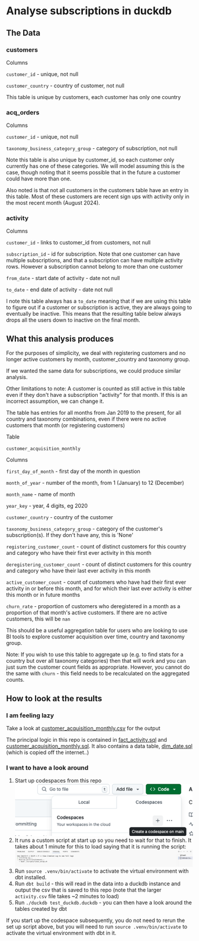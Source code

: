 # Analyse subscriptions in duckdb

## The Data
### customers

Columns

`customer_id` - unique, not null

`customer_country` - country of customer, not null

This table is unique by customers, each customer has only one country

### acq_orders

Columns

`customer_id` - unique, not null

`taxonomy_business_category_group` - category of subscription, not null

Note this table is also unique by customer_id, so each customer only currently has one of these categories. We will model assuming this is the case, though noting that it seems possible that in the future a customer could have more than one.

Also noted is that not all customers in the customers table have an entry in this table. Most of these customers are recent sign ups with activity only in the most recent month (August 2024). 

### activity

Columns

`customer_id` - links to customer_id from customers, not null

`subscription_id` - id for subscription. Note that one customer can have multiple subscriptions, and that a subscription can have multiple activity rows. However a subscription cannot belong to more than one customer

`from_date` - start date of activity - date not null

`to_date` - end date of activity - date not null

I note this table always has a `to_date` meaning that if we are using this table to figure out if a customer or subscription is active, they are always going to eventually be inactive. This means that the resulting table below always drops all the users down to inactive on the final month. 

## What this analysis produces

For the purposes of simplicity, we deal with registering customers and no longer active customers by month, customer_country and taxonomy group.

If we wanted the same data for subscriptions, we could produce similar analysis.

Other limitations to note: A customer is counted as still active in this table even if they don't have a subscription "activity" for that month. If this is an incorrect assumption, we can change it.

The table has entries for all months from Jan 2019 to the present, for all country and taxonomy combinations, even if there were no active customers that month (or registering customers)

Table

`customer_acquisition_monthly`

Columns

`first_day_of_month` - first day of the month in question

`month_of_year` - number of the month, from 1 (January) to 12 (December)

`month_name` - name of month

`year_key` - year, 4 digits, eg 2020

`customer_country` - country of the customer

`taxonomy_business_category_group` - category of the customer's subscription(s). If they don't have any, this is 'None'

`registering_customer_count` - count of distinct customers for this country and category who have their first ever activity in this month

`deregistering_customer_count` - count of distinct customers for this country and category who have their last ever activity in this month

`active_customer_count` - count of customers who have had their first ever activity in or before this month, and for which their last ever activity is either this month or in future months

`churn_rate` - proportion of customers who deregistered in a month as a proportion of that month's active customers. If there are no active customers, this will be `nan`

This should be a useful aggregation table for users who are looking to use BI tools to explore customer acquisition over time, country and taxonomy group.

Note: If you wish to use this table to aggregate up (e.g. to find stats for a country but over all taxonomy categories) then that will work and you can just sum the customer count fields as appropriate. However, you cannot do the same with `churn` - this field needs to be recalculated on the aggregated counts.

## How to look at the results

### I am feeling lazy
Take a look at [customer_acquisition_monthly.csv](./output/customer_acquisition_monthly.csv) for the output

The principal logic in this repo is contained in [fact_activity.sql](./models/semantic/fact_activity.sql) and [customer_acquisition_monthly.sql](./models/reporting/customer_acquisition_monthly.sql). It also contains a data table, [dim_date.sql](./models/semantic/dim_date.sql) (which is copied off the internet..)

### I want to have a look around

1. Start up codespaces from this repo
![alt text](image.png)
2. It runs a custom script at start up so you need to wait for that to finish. It takes about 1 minute for this to load saying that it is running the script:
![alt text](image-1.png)
3. Run `source .venv/bin/activate` to activate the virtual environment with dbt installed.
4. Run `dbt build` - this will read in the data into a duckdb instance and output the csv that is saved to this repo (note that the larger `activity.csv` file takes ~2 minutes to load)
5. Run `./duckdb test_duckdb.duckdb` - you can then have a look around the tables created by dbt

If you start up the codespace subsequently, you do not need to rerun the set up script above, but you will need to run `source .venv/bin/activate` to activate the virtual environment with dbt in it.


